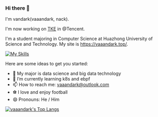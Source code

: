 ### Hi there 👋

I'm vandark(vaaandark, nack).

I'm now working on [TKE](https://www.tencentcloud.com/products/tke) in @Tencent.

I'm a student majoring in Computer Science at Huazhong University of Science and Technology. My site is https://vaaandark.top/.

[![My Skills](https://skillicons.dev/icons?i=rust,c,python,lua,bash,vim,linux)](https://skillicons.dev)

Here are some ideas to get you started:

- 🔭 My major is data science and big data technology
- 🌱 I’m currently learning k8s and ebpf
- 📫 How to reach me: vaaandark@outlook.com
- ⚽️ I love and enjoy football
- 😄 Pronouns: He / Him
<!-- - ⚡ Fun fact: ... -->

[![vaaandark's Top Langs](https://github-readme-stats.vercel.app/api/top-langs/?username=vaaandark&count_private=true&exclude_repo=honeta.site,husthxj.top)](https://github.com/anuraghazra/github-readme-stats)
